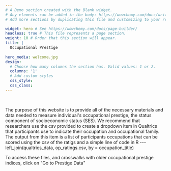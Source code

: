 ```yaml
---
# A Demo section created with the Blank widget.
# Any elements can be added in the body: https://wowchemy.com/docs/writing-markdown-latex/
# Add more sections by duplicating this file and customizing to your requirements.

widget: hero # See https://wowchemy.com/docs/page-builder/
headless: true # This file represents a page section.
weight: 10 # Order that this section will appear.
title: |
  Occupational Prestige  
  
hero_media: welcome.jpg
design:
  # Choose how many columns the section has. Valid values: 1 or 2.
  columns: '1'
  # Add custom styles
  css_style:
  css_class:
---
```


<br>

The purpose of this website is to provide all of the necessary materials and data needed to measure individual's occupational prestige, the status component of socioeconomic status (SES). We recommend that researchers use the csv provided to create a dropdown item in Qualtrics that participants  use to indicate their occupation and occupational family. The output from this item is a list of participants occupations that can be scored using the csv of the ratigs and a simple line of code in R --- left_join(qualtrics_data, op_ratings.csv, by = occupation_title)

To access these files, and crosswalks with older occupational prestige indices, click on "Go to Prestige Data"
